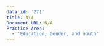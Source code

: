 ```yaml
---
data_id: '271'
title: N/A
Document URL: N/A
Practice Area:
  - 'Education, Gender, and Youth'
---
```


